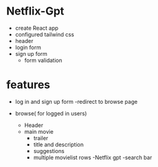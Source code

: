 # Netflix-Gpt
- create React app
- configured tailwind css
- header
- login form
- sign up form
   - form validation

# features
- log in and sign up form
-redirect to browse page

- browse( for logged in users)
  - Header
  - main movie
      - trailer
      - title and description
      - suggestions
      - multiple movielist rows
-Netflix gpt
  -search bar